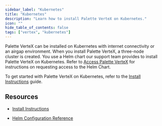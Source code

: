 ```yaml
---
sidebar_label: "Kubernetes"
title: "Kubernetes"
description: "Learn how to install Palette VerteX on Kubernetes."
icon: ""
hide_table_of_contents: false
tags: ["vertex", "kubernetes"]
---
```



Palette VerteX can be installed on Kubernetes with internet connectivity or an airgap environment. When you install Palette VerteX, a three-node cluster is created. You use a Helm chart our support team provides to install Palette VerteX on Kubernetes. Refer to [Access Palette VerteX](../../vertex.md#access-palette-vertex) for instructions on requesting access to the Helm Chart.


To get started with Palette VerteX on Kubernetes, refer to the [Install Instructions](install.md) guide.

## Resources

- [Install Instructions](install.md)


<!-- - [Airgap Install Instructions](/vertex/install-palette-vertex/install-on-kubernetes/install-airgap) -->


- [Helm Configuration Reference](vertex-helm-ref.md)
